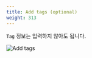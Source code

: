 ```yaml
---
title: Add tags (optional)
weight: 313
---
```


`Tag` 정보는 입력하지 않아도 됩니다.

![Add tags](../../account/images/add_user_03.png)
